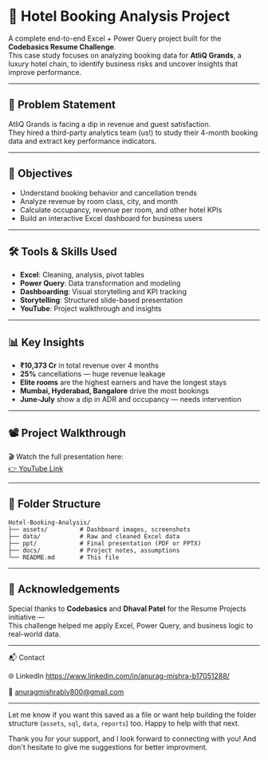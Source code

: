
# 🏨 Hotel Booking Analysis Project

A complete end-to-end Excel + Power Query project built for the **Codebasics Resume Challenge**.  
This case study focuses on analyzing booking data for **AtliQ Grands**, a luxury hotel chain, to identify business risks and uncover insights that improve performance.

---

## 📌 Problem Statement

AtliQ Grands is facing a dip in revenue and guest satisfaction.  
They hired a third-party analytics team (us!) to study their 4-month booking data and extract key performance indicators.

---

## 🎯 Objectives

- Understand booking behavior and cancellation trends
- Analyze revenue by room class, city, and month
- Calculate occupancy, revenue per room, and other hotel KPIs
- Build an interactive Excel dashboard for business users

---

## 🛠️ Tools & Skills Used

- **Excel**: Cleaning, analysis, pivot tables
- **Power Query**: Data transformation and modeling
- **Dashboarding**: Visual storytelling and KPI tracking
- **Storytelling**: Structured slide-based presentation
- **YouTube**: Project walkthrough and insights

---

## 📊 Key Insights

- **₹10,373 Cr** in total revenue over 4 months
- **25%** cancellations — huge revenue leakage
- **Elite rooms** are the highest earners and have the longest stays
- **Mumbai, Hyderabad, Bangalore** drive the most bookings
- **June-July** show a dip in ADR and occupancy — needs intervention

---

## 📽️ Project Walkthrough

🎬 Watch the full presentation here:  
[👉 YouTube Link](https://youtu.be/Q1ep7XTSamI?si=O7cZzTynnr6Aa-u8)

---

## 📁 Folder Structure

```
Hotel-Booking-Analysis/
├── assets/         # Dashboard images, screenshots
├── data/           # Raw and cleaned Excel data
├── ppt/            # Final presentation (PDF or PPTX)
├── docs/           # Project notes, assumptions
└── README.md       # This file
```

---

## 🙏 Acknowledgements

Special thanks to **Codebasics** and **Dhaval Patel** for the Resume Projects initiative —  
This challenge helped me apply Excel, Power Query, and business logic to real-world data.

---

📬 Contact

🌐 LinkedIn https://www.linkedin.com/in/anurag-mishra-b17051288/

📧 anuragmishrably800@gmail.com

---

Let me know if you want this saved as a file or want help building the folder structure (`assets`, `sql`, `data`, `reports`) too. Happy to help with that next.

Thank you for your support, and I look forward to connecting with you!
And don't hesitate to give me suggestions for better improvment.
